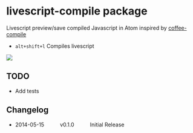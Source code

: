 # livescript-compile package

Livescript preview/save compiled Javascript in Atom
inspired by [coffee-compile](https://github.com/adrianlee44/atom-coffee-compile)
- `alt+shift+l` Compiles livescript

![](https://raw.githubusercontent.com/yhsiang/atom-livescript-compile/master/screenshot.png)

## TODO
- Add tests

## Changelog
- 2014-05-15   v0.1.0   Initial Release
